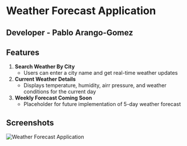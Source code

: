 # Weather Forecast Application
## Developer - Pablo Arango-Gomez

## Features

1. **Search Weather By City**
   - Users can enter a city name and get real-time weather updates
2. **Current Weather Details**
   - Displays temperature, humidity, airr pressure, and weather conditions for the current day
3. **Weekly Forecast Coming Soon**
   - Placeholder for future implementation of 5-day weather forecast


## Screenshots

![Weather Forecast Application](https://imgur.com/rnPmBdZ)
